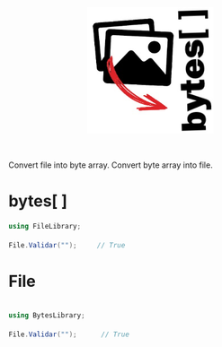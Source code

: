 <p align="center">
    <a>
        <img alt="logo" src="Assets/logo.png">
    </a>
</p>
<br>

Convert file into byte array.
Convert byte array into file.

# bytes[ ]

```cs
using FileLibrary;

File.Validar("");     // True

```

# File
```cs

using BytesLibrary;

File.Validar("");      // True

```
